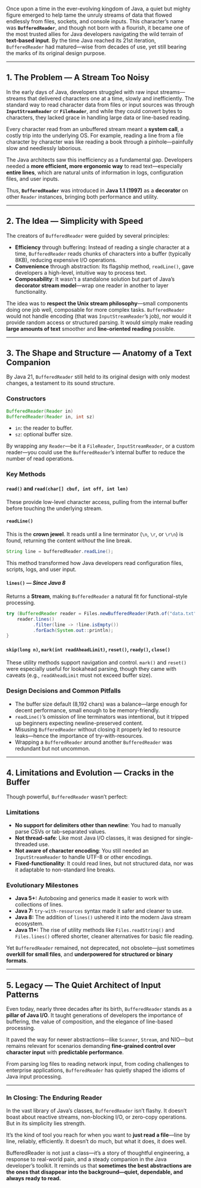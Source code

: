 Once upon a time in the ever-evolving kingdom of Java, a quiet but mighty figure emerged to help tame the unruly streams of data that flowed endlessly from files, sockets, and console inputs. This character’s name was **`BufferedReader`**, and though not born with a flourish, it became one of the most trusted allies for Java developers navigating the wild terrain of **text-based input**. By the time Java reached its 21st iteration, `BufferedReader` had matured—wise from decades of use, yet still bearing the marks of its original design purpose.

---

## **1. The Problem — A Stream Too Noisy**

In the early days of Java, developers struggled with raw input streams—streams that delivered characters one at a time, slowly and inefficiently. The standard way to read character data from files or input sources was through **`InputStreamReader`** or **`FileReader`**, and while they could convert bytes to characters, they lacked grace in handling large data or line-based reading.

Every character read from an unbuffered stream meant a **system call**, a costly trip into the underlying OS. For example, reading a line from a file character by character was like reading a book through a pinhole—painfully slow and needlessly laborious.

The Java architects saw this inefficiency as a fundamental gap. Developers needed a **more efficient, more ergonomic way** to read text—especially **entire lines**, which are natural units of information in logs, configuration files, and user inputs.

Thus, **`BufferedReader`** was introduced in **Java 1.1 (1997)** as a **decorator** on other `Reader` instances, bringing both performance and utility.

---

## **2. The Idea — Simplicity with Speed**

The creators of `BufferedReader` were guided by several principles:

- **Efficiency** through buffering: Instead of reading a single character at a time, `BufferedReader` reads chunks of characters into a buffer (typically 8KB), reducing expensive I/O operations.
- **Convenience** through abstraction: Its flagship method, `readLine()`, gave developers a high-level, intuitive way to process text.
- **Composability**: It wasn't a standalone solution but part of Java’s **decorator stream model**—wrap one reader in another to layer functionality.

The idea was to **respect the Unix stream philosophy**—small components doing one job well, composable for more complex tasks. `BufferedReader` would not handle encoding (that was `InputStreamReader`’s job), nor would it provide random access or structured parsing. It would simply make reading **large amounts of text** smoother and **line-oriented reading** possible.

---

## **3. The Shape and Structure — Anatomy of a Text Companion**

By Java 21, `BufferedReader` still held to its original design with only modest changes, a testament to its sound structure.

### **Constructors**

```java
BufferedReader(Reader in)
BufferedReader(Reader in, int sz)
```

- `in`: the reader to buffer.
- `sz`: optional buffer size.

By wrapping any `Reader`—be it a `FileReader`, `InputStreamReader`, or a custom reader—you could use the `BufferedReader`’s internal buffer to reduce the number of read operations.

### **Key Methods**

#### **`read()` and `read(char[] cbuf, int off, int len)`**

These provide low-level character access, pulling from the internal buffer before touching the underlying stream.

#### **`readLine()`**

This is the **crown jewel**. It reads until a line terminator (`\n`, `\r`, or `\r\n`) is found, returning the content *without* the line break.

```java
String line = bufferedReader.readLine();
```

This method transformed how Java developers read configuration files, scripts, logs, and user input.

#### **`lines()`** — *Since Java 8*

Returns a **Stream<String>**, making `BufferedReader` a natural fit for functional-style processing.

```java
try (BufferedReader reader = Files.newBufferedReader(Path.of("data.txt"))) {
    reader.lines()
          .filter(line -> !line.isEmpty())
          .forEach(System.out::println);
}
```

#### **`skip(long n)`**, **`mark(int readAheadLimit)`**, **`reset()`**, **`ready()`**, **`close()`**

These utility methods support navigation and control. `mark()` and `reset()` were especially useful for lookahead parsing, though they came with caveats (e.g., `readAheadLimit` must not exceed buffer size).

### **Design Decisions and Common Pitfalls**

- The buffer size default (8,192 chars) was a balance—large enough for decent performance, small enough to be memory-friendly.
- `readLine()`’s omission of line terminators was intentional, but it tripped up beginners expecting newline-preserved content.
- Misusing `BufferedReader` without closing it properly led to resource leaks—hence the importance of try-with-resources.
- Wrapping a `BufferedReader` around another `BufferedReader` was redundant but not uncommon.

---

## **4. Limitations and Evolution — Cracks in the Buffer**

Though powerful, `BufferedReader` wasn’t perfect:

### **Limitations**

- **No support for delimiters other than newline**: You had to manually parse CSVs or tab-separated values.
- **Not thread-safe**: Like most Java I/O classes, it was designed for single-threaded use.
- **Not aware of character encoding**: You still needed an `InputStreamReader` to handle UTF-8 or other encodings.
- **Fixed-functionality**: It could read lines, but not structured data, nor was it adaptable to non-standard line breaks.

### **Evolutionary Milestones**

- **Java 5+:** Autoboxing and generics made it easier to work with collections of lines.
- **Java 7:** `try-with-resources` syntax made it safer and cleaner to use.
- **Java 8:** The addition of `lines()` ushered it into the modern Java stream ecosystem.
- **Java 11+:** The rise of utility methods like `Files.readString()` and `Files.lines()` offered shorter, cleaner alternatives for basic file reading.

Yet `BufferedReader` remained, not deprecated, not obsolete—just sometimes **overkill for small files**, and **underpowered for structured or binary formats**.

---

## **5. Legacy — The Quiet Architect of Input Patterns**

Even today, nearly three decades after its birth, `BufferedReader` stands as a **pillar of Java I/O**. It taught generations of developers the importance of buffering, the value of composition, and the elegance of line-based processing.

It paved the way for newer abstractions—like `Scanner`, `Stream`, and NIO—but remains relevant for scenarios demanding **fine-grained control over character input** with **predictable performance**.

From parsing log files to reading network input, from coding challenges to enterprise applications, `BufferedReader` has quietly shaped the idioms of Java input processing.

---

### **In Closing: The Enduring Reader**

In the vast library of Java’s classes, `BufferedReader` isn’t flashy. It doesn’t boast about reactive streams, non-blocking I/O, or zero-copy operations. But in its simplicity lies strength.

It’s the kind of tool you reach for when you want to **just read a file**—line by line, reliably, efficiently. It doesn’t do much, but what it does, it does well.

BufferedReader is not just a class—it’s a story of thoughtful engineering, a response to real-world pain, and a steady companion in the Java developer’s toolkit. It reminds us that **sometimes the best abstractions are the ones that disappear into the background—quiet, dependable, and always ready to read.**

